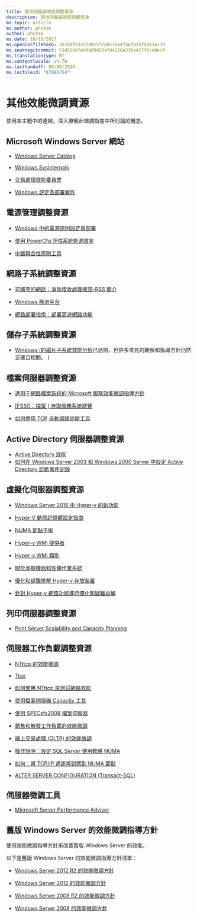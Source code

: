 ```yaml
---
title: 其他伺服器效能調整資源
description: 其他伺服器效能調整資源
ms.topic: article
ms.author: phstee
author: phstee
ms.date: 10/16/2017
ms.openlocfilehash: 2b789fb3c5290c5f268c1e64f66fb25fd4856136
ms.sourcegitcommit: 53d526bfeddb89d28af44210a23ba417f6ce0ecf
ms.translationtype: MT
ms.contentlocale: zh-TW
ms.lasthandoff: 08/06/2020
ms.locfileid: "87896754"
---
```

# <a name="additional-performance-tuning-resources"></a>其他效能微調資源

使用本主題中的連結，深入瞭解此微調指南中所討論的概念。

## <a name="microsoft-windows-server-websites"></a>Microsoft Windows Server 網站
-   [Windows Server Catalog](https://www.windowsservercatalog.com/)

-   [Windows Sysinternals](https://technet.microsoft.com/sysinternals/default.aspx)

-   [交易處理效能委員會](http://www.tpc.org/)

-   [Windows 評定及部署套件](https://developer.microsoft.com/windows/hardware/windows-assessment-deployment-kit)

## <a name="power-management-tuning-resources"></a>電源管理調整資源

-   [Windows 中的電源原則設定與部署](https://msdn.microsoft.com/library/windows/hardware/mt422910.aspx)

-   [使用 PowerCfg 評估系統能源效率](https://technet.microsoft.com/library/cc748940.aspx)

-   [中斷親合性原則工具](https://support.microsoft.com/kb/252867)

## <a name="networking-subsystem-tuning-resources"></a>網路子系統調整資源

-   [可擴充的網路：消除接收處理瓶頸-RSS 簡介](https://download.microsoft.com/download/5/D/6/5D6EAF2B-7DDF-476B-93DC-7CF0072878E6/NDIS_RSS.doc)

-   [Windows 篩選平台](https://msdn.microsoft.com/windows/hardware/gg463267.aspx)

-   [網路部署指南：部署高速網路功能](https://technet.microsoft.com/library/gg162681.aspx)

## <a name="storage-subsystem-tuning-resources"></a>儲存子系統調整資源

-   [Windows (的磁片子系統效能分析](https://download.microsoft.com/download/e/b/a/eba1050f-a31d-436b-9281-92cdfeae4b45/subsys_perf.doc)已過期，但許多常見的觀察和指導方針仍然正確且相關。 ) 

## <a name="file-server-tuning-resources"></a>檔案伺服器調整資源

-   [適用于網路檔案系統的 Microsoft 服務效能微調指導方針](https://technet.microsoft.com/library/bb463205.aspx)

-   [\[FSSO：檔案 \] 存取服務系統總覽](https://download.microsoft.com/download/5/0/1/501ED102-E53F-4CE0-AA6B-B0F93629DDC6/Windows/%5bMS-FSSO%5d.pdf)

-   [如何停用 TCP 自動調諧診斷工具](https://support.microsoft.com/kb/967475)

## <a name="active-directory-server-tuning-resources"></a>Active Directory 伺服器調整資源
-   [Active Directory 效能](https://msdn.microsoft.com/library/windows/hardware/dn567654(v=vs.85).aspx)
-   [如何在 Windows Server 2003 和 Windows 2000 Server 中設定 Active Directory 診斷事件記錄](https://support.microsoft.com/kb/314980)

## <a name="virtualization-server-tuning-resources"></a>虛擬化伺服器調整資源

-   [Windows Server 2016 中 Hyper-v 的新功能](https://technet.microsoft.com/windows-server-docs/compute/hyper-v/what-s-new-in-hyper-v-on-windows)

-   [Hyper-V 動態記憶體設定指南](https://technet.microsoft.com/library/ff817651.aspx)

-   [NUMA 節點平衡](https://blogs.technet.com/b/winserverperformance/archive/2009/12/10/numa-node-balancing.aspx)

-   [Hyper-v WMI 提供者](https://msdn2.microsoft.com/library/cc136992(VS.85).aspx)

-   [Hyper-v WMI 類別](https://msdn.microsoft.com/library/cc136986(VS.85).aspx)

-   [關於虛擬機器和客體作業系統](https://technet.microsoft.com/library/cc794868(v=ws.10))

-   [優化和疑難排解 Hyper-v 存放裝置](https://blogs.msdn.com/b/microsoft_press/archive/2013/07/24/new-book-optimizing-and-troubleshooting-hyper-v-storage.aspx)

-   [針對 Hyper-v 網路功能進行優化和疑難排解](https://blogs.msdn.com/b/microsoft_press/archive/2013/07/12/rtm-d-today-optimizing-and-troubleshooting-hyper-v-networking.aspx)

## <a name="print-server-tuning-resources"></a>列印伺服器調整資源

-   [Print Server Scalability and Capacity Planning](https://technet.microsoft.com/library/dn554243.aspx)

## <a name="server-workload-tuning-resources"></a>伺服器工作負載調整資源

-   [NTttcp 的效能微調](https://msdn.microsoft.com/library/windows/hardware/dn567663(v=vs.85).aspx)

-   [Ttcp](http://en.wikipedia.org/wiki/Ttcp)

-   [如何使用 NTttcp 來測試網路效能](https://msdn.microsoft.com/windows/hardware/gg463264.aspx)

-   [使用檔案伺服器 Capactiy 工具](https://msdn.microsoft.com/library/windows/hardware/dn567658(v=vs.85).aspx)

-   [使用 SPECsfs2008 檔案伺服器](https://msdn.microsoft.com/library/windows/hardware/dn567653(v=vs.85).aspx)

-   [銷售和散發工作負載的效能微調](https://msdn.microsoft.com/library/windows/hardware/dn567646(v=vs.85).aspx)

-   [線上交易處理 (OLTP) 的效能微調](https://msdn.microsoft.com/library/windows/hardware/dn567642(v=vs.85).aspx)

-   [操作說明：設定 SQL Server 使用軟體 NUMA](https://go.microsoft.com/fwlink/?LinkId=98292)

-   [如何：將 TCP/IP 通訊埠對應到 NUMA 節點](https://go.microsoft.com/fwlink/?LinkId=98293)

-   [ALTER SERVER CONFIGURATION (Transact-SQL)](https://msdn.microsoft.com/library/ee210585.aspx)


## <a name="server-tuning-tools"></a>伺服器微調工具

-   [Microsoft Server Performance Advisor](https://msdn.microsoft.com/library/windows/hardware/dn481522(v=vs.85).aspx)

## <a name="performance-tuning-guidelines-for-previous-versions-of-windows-server"></a>舊版 Windows Server 的效能微調指導方針


使用效能微調指導方針來改善舊版 Windows Server 的效能。

以下是舊版 Windows Server 的效能微調指導方針清單：

-   [Windows Server 2012 R2 的效能微調方針](https://www.microsoft.com/download/details.aspx?id=51960)

-   [Windows Server 2012 的效能微調方針](https://download.microsoft.com/download/0/0/B/00BE76AF-D340-4759-8ECD-C80BC53B6231/performance-tuning-guidelines-windows-server-2012.docx)

-   [Windows Server 2008 R2 的效能微調方針](https://download.microsoft.com/download/6/B/2/6B2EBD3A-302E-4553-AC00-9885BBF31E21/Perf-tun-srv-R2.docx)

-   [Windows Server 2008 的效能微調方針](https://download.microsoft.com/download/9/c/5/9c5b2167-8017-4bae-9fde-d599bac8184a/Perf-tun-srv.docx)
